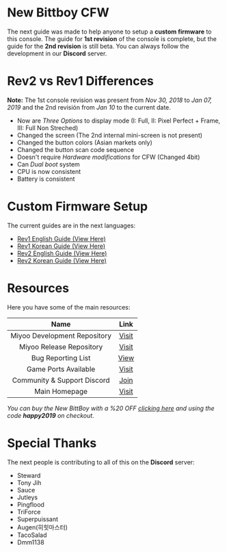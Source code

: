 # New Bittboy CFW

The next guide was made to help anyone to setup a **custom firmware** to this console. The guide for **1st revision** of the console is complete, but the guide for the **2nd revision** is still beta. You can always follow the development in our **Discord** server.

# Rev2 vs Rev1 Differences

**Note:** The 1st console revision was present from _Nov 30, 2018_ to _Jan 07, 2019_ and the 2nd revisión from _Jan 10_ to the current date.

- Now are *Three Options* to display mode (I: Full, II: Pixel Perfect + Frame, III: Full Non Streched)
- Changed the screen (The 2nd internal mini-screen is not present)
- Changed the button colors (Asian markets only)
- Changed the button scan code sequence 
- Doesn't require _Hardware modifications_ for CFW (Changed 4bit)
- Can *Dual boot* system 
- CPU is now consistent 
- Battery is consistent

# Custom Firmware Setup

The current guides are in the next languages:

- [Rev1 English Guide (View Here)](https://github.com/TriForceX/New-Bittboy-CFW/blob/master/Rev1-Guide-EN.md)
- [Rev1 Korean Guide (View Here)](https://github.com/TriForceX/New-Bittboy-CFW/blob/master/Rev1-Guide-KO.md)
- [Rev2 English Guide (View Here)](https://github.com/TriForceX/New-Bittboy-CFW/blob/master/Rev2-Guide-EN.md)
- [Rev2 Korean Guide (View Here)](https://github.com/TriForceX/New-Bittboy-CFW/blob/master/Rev2-Guide-KO.md)

# Resources

Here you have some of the main resources:

Name | Link
:------------: | :------------:
Miyoo Development Repository | [Visit](https://github.com/steward-fu/miyoo_dev)
Miyoo Release Repository | [Visit](https://github.com/steward-fu/miyoo_rel)
Bug Reporting List | [View](https://github.com/TriForceX/New-Bittboy-CFW/blob/master/Bug-Reporting.md)
Game Ports Available | [Visit](https://gameblabla.nl/files/ipk/bittboy)
Community & Support Discord | [Join](https://discord.me/retrogamehandhelds)
Main Homepage | [Visit](https://jutleys.wixsite.com/bittboynew4u)

_You can buy the New BittBoy with a %20 OFF [clicking here](http://retromimi.com/?aff=5) and using the code **happy2019** on checkout_.

# Special Thanks

The next people is contributing to all of this on the **Discord** server:

- Steward
- Tony Jih
- Sauce
- Jutleys
- Pingflood
- TriForce
- Superpuissant
- Augen(히힛마스터)
- TacoSalad
- Dmm1138
